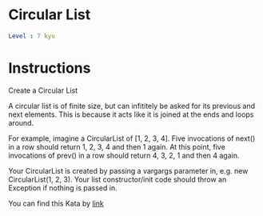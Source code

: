 # Circular List

```yaml
Level : 7 kyu
```

# Instructions

Create a Circular List

A circular list is of finite size, but can infititely be asked for its previous and next elements. This is because it acts like it is joined at the ends and loops around.

For example, imagine a CircularList of [1, 2, 3, 4]. Five invocations of next() in a row should return 1, 2, 3, 4 and then 1 again. At this point, five invocations of prev() in a row should return 4, 3, 2, 1 and then 4 again.

Your CircularList is created by passing a vargargs parameter in, e.g. new CircularList(1, 2, 3). Your list constructor/init code should throw an Exception if nothing is passed in.

You can find this Kata by [link](https://www.codewars.com/kata/5b2e60742ae7543f9d00005d/train/java)